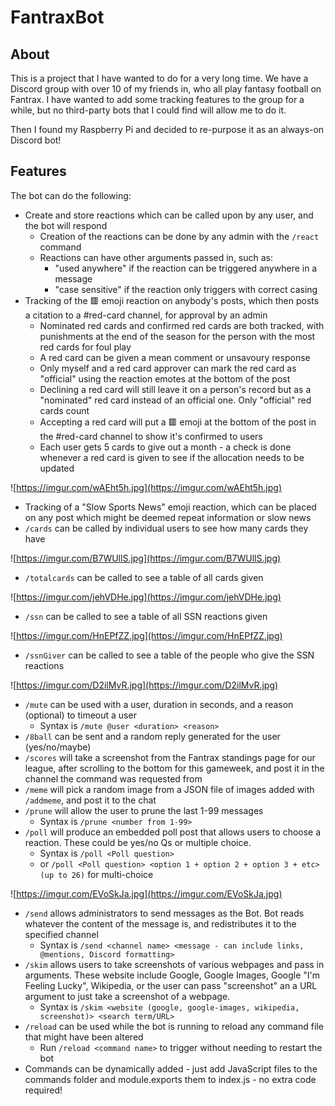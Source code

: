 # FantraxBot

## About

This is a project that I have wanted to do for a very long time. We have a Discord group with over 10 of my friends in, who all play fantasy football on Fantrax. I have wanted to add some tracking features to the group for a while, but no third-party bots that I could find will allow me to do it.

Then I found my Raspberry Pi and decided to re-purpose it as an always-on Discord bot!

## Features

The bot can do the following:

- Create and store reactions which can be called upon by any user, and the bot will respond
    - Creation of the reactions can be done by any admin with the `/react` command
    - Reactions can have other arguments passed in, such as:
        - "used anywhere" if the reaction can be triggered anywhere in a message
        - "case sensitive" if the reaction only triggers with correct casing
- Tracking of the 🟥 emoji reaction on anybody's posts, which then posts a citation to a #red-card channel, for approval by an admin
    - Nominated red cards and confirmed red cards are both tracked, with punishments at the end of the season for the person with the most red cards for foul play
    - A red card can be given a mean comment or unsavoury response
    - Only myself and a red card approver can mark the red card as "official" using the reaction emotes at the bottom of the post
    - Declining a red card will still leave it on a person's record but as a "nominated" red card instead of an official one. Only "official" red cards count
    - Accepting a red card will put a 🟥 emoji at the bottom of the post in the #red-card channel to show it's confirmed to users
    - Each user gets 5 cards to give out a month - a check is done whenever a red card is given to see if the allocation needs to be updated

![https://imgur.com/wAEht5h.jpg](https://imgur.com/wAEht5h.jpg)

- Tracking of a "Slow Sports News" emoji reaction, which can be placed on any post which might be deemed repeat information or slow news
- `/cards` can be called by individual users to see how many cards they have

![https://imgur.com/B7WUllS.jpg](https://imgur.com/B7WUllS.jpg)

- `/totalcards` can be called to see a table of all cards given

![https://imgur.com/jehVDHe.jpg](https://imgur.com/jehVDHe.jpg)

- `/ssn` can be called to see a table of all SSN reactions given

![https://imgur.com/HnEPfZZ.jpg](https://imgur.com/HnEPfZZ.jpg)

- `/ssnGiver` can be called to see a table of the people who give the SSN reactions

![https://imgur.com/D2ilMvR.jpg](https://imgur.com/D2ilMvR.jpg)

- `/mute` can be used with a user, duration in seconds, and a reason (optional) to timeout a user
    - Syntax is `/mute @user <duration> <reason>`
- `/8ball` can be sent and a random reply generated for the user (yes/no/maybe)
- `/scores` will take a screenshot from the Fantrax standings page for our league, after scrolling to the bottom for this gameweek, and post it in the channel the command was requested from
- `/meme` will pick a random image from a JSON file of images added with `/addmeme`, and post it to the chat
- `/prune` will allow the user to prune the last 1-99 messages
    - Syntax is `/prune <number from 1-99>`
- `/poll` will produce an embedded poll post that allows users to choose a reaction. These could be yes/no Qs or multiple choice.
    - Syntax is `/poll <Poll question>`
    - or  `/poll <Poll question> <option 1 + option 2 + option 3 + etc> (up to 26)` for multi-choice
    
![https://imgur.com/EVoSkJa.jpg](https://imgur.com/EVoSkJa.jpg)

- `/send` allows administrators to send messages as the Bot. Bot reads whatever the content of the message is, and redistributes it to the specified channel
    - Syntax is `/send <channel name> <message - can include links, @mentions, Discord formatting>`
- `/skim` allows users to take screenshots of various webpages and pass in arguments. These website include Google, Google Images, Google "I'm Feeling Lucky", Wikipedia, or the user can pass "screenshot" an a URL argument to just take a screenshot of a webpage.
    - Syntax is `/skim <website (google, google-images, wikipedia, screenshot)> <search term/URL>`
- `/reload` can be used while the bot is running to reload any command file that might have been altered
    - Run `/reload <command name>` to trigger without needing to restart the bot
- Commands can be dynamically added - just add JavaScript files to the commands folder and module.exports them to index.js - no extra code required!
